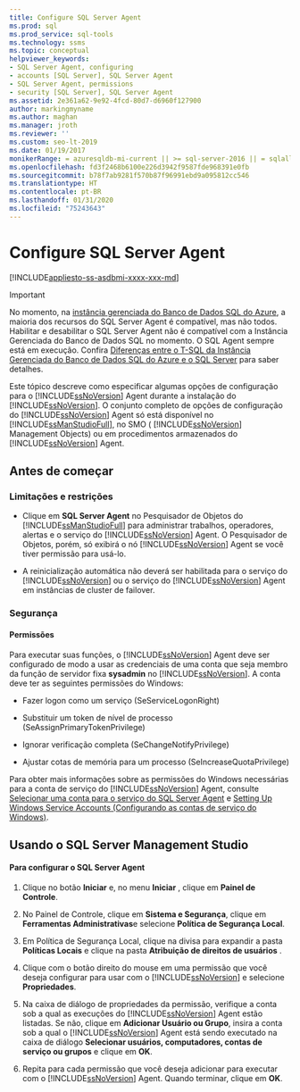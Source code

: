 ```yaml
---
title: Configure SQL Server Agent
ms.prod: sql
ms.prod_service: sql-tools
ms.technology: ssms
ms.topic: conceptual
helpviewer_keywords:
- SQL Server Agent, configuring
- accounts [SQL Server], SQL Server Agent
- SQL Server Agent, permissions
- security [SQL Server], SQL Server Agent
ms.assetid: 2e361a62-9e92-4fcd-80d7-d6960f127900
author: markingmyname
ms.author: maghan
ms.manager: jroth
ms.reviewer: ''
ms.custom: seo-lt-2019
ms.date: 01/19/2017
monikerRange: = azuresqldb-mi-current || >= sql-server-2016 || = sqlallproducts-allversions
ms.openlocfilehash: fd3f2468b6100e226d3942f9587fde968391e0fb
ms.sourcegitcommit: b78f7ab9281f570b87f96991ebd9a095812cc546
ms.translationtype: HT
ms.contentlocale: pt-BR
ms.lasthandoff: 01/31/2020
ms.locfileid: "75243643"
---
```

# <a name="configure-sql-server-agent"></a>Configure SQL Server Agent

[!INCLUDE[appliesto-ss-asdbmi-xxxx-xxx-md](../../includes/appliesto-ss-asdbmi-xxxx-xxx-md.md)]

> [!IMPORTANT]  
> No momento, na [instância gerenciada do Banco de Dados SQL do Azure](https://docs.microsoft.com/azure/sql-database/sql-database-managed-instance), a maioria dos recursos do SQL Server Agent é compatível, mas não todos. Habilitar e desabilitar o SQL Server Agent não é compatível com a Instância Gerenciada do Banco de Dados SQL no momento. O SQL Agent sempre está em execução. Confira [Diferenças entre o T-SQL da Instância Gerenciada do Banco de Dados SQL do Azure e o SQL Server](https://docs.microsoft.com/azure/sql-database/sql-database-managed-instance-transact-sql-information#sql-server-agent) para saber detalhes.

Este tópico descreve como especificar algumas opções de configuração para o [!INCLUDE[ssNoVersion](../../includes/ssnoversion-md.md)] Agent durante a instalação do [!INCLUDE[ssNoVersion](../../includes/ssnoversion-md.md)]. O conjunto completo de opções de configuração do [!INCLUDE[ssNoVersion](../../includes/ssnoversion-md.md)] Agent só está disponível no [!INCLUDE[ssManStudioFull](../../includes/ssmanstudiofull-md.md)], no SMO ( [!INCLUDE[ssNoVersion](../../includes/ssnoversion-md.md)] Management Objects) ou em procedimentos armazenados do [!INCLUDE[ssNoVersion](../../includes/ssnoversion-md.md)] Agent.  
  
## <a name="BeforeYouBegin"></a>Antes de começar  
  
### <a name="Restrictions"></a>Limitações e restrições  
  
-   Clique em **SQL Server Agent** no Pesquisador de Objetos do [!INCLUDE[ssManStudioFull](../../includes/ssmanstudiofull-md.md)] para administrar trabalhos, operadores, alertas e o serviço do [!INCLUDE[ssNoVersion](../../includes/ssnoversion-md.md)] Agent. O Pesquisador de Objetos, porém, só exibirá o nó [!INCLUDE[ssNoVersion](../../includes/ssnoversion-md.md)] Agent se você tiver permissão para usá-lo.  
  
-   A reinicialização automática não deverá ser habilitada para o serviço do [!INCLUDE[ssNoVersion](../../includes/ssnoversion-md.md)] ou o serviço do [!INCLUDE[ssNoVersion](../../includes/ssnoversion-md.md)] Agent em instâncias de cluster de failover.  
  
### <a name="Security"></a>Segurança  
  
#### <a name="Permissions"></a>Permissões  
Para executar suas funções, o [!INCLUDE[ssNoVersion](../../includes/ssnoversion-md.md)] Agent deve ser configurado de modo a usar as credenciais de uma conta que seja membro da função de servidor fixa **sysadmin** no [!INCLUDE[ssNoVersion](../../includes/ssnoversion-md.md)]. A conta deve ter as seguintes permissões do Windows:  
  
-   Fazer logon como um serviço (SeServiceLogonRight)  
  
-   Substituir um token de nível de processo (SeAssignPrimaryTokenPrivilege)  
  
-   Ignorar verificação completa (SeChangeNotifyPrivilege)  
  
-   Ajustar cotas de memória para um processo (SeIncreaseQuotaPrivilege)  
  
Para obter mais informações sobre as permissões do Windows necessárias para a conta de serviço do [!INCLUDE[ssNoVersion](../../includes/ssnoversion-md.md)] Agent, consulte [Selecionar uma conta para o serviço do SQL Server Agent](../../ssms/agent/select-an-account-for-the-sql-server-agent-service.md) e [Setting Up Windows Service Accounts (Configurando as contas de serviço do Windows)](../../database-engine/configure-windows/configure-windows-service-accounts-and-permissions.md).  
  
## <a name="SSMSProcedure"></a>Usando o SQL Server Management Studio  
  
#### <a name="to-configure-sql-server-agent"></a>Para configurar o SQL Server Agent  
  
1.  Clique no botão **Iniciar** e, no menu **Iniciar**  , clique em **Painel de Controle**.  
  
2.  No Painel de Controle, clique em **Sistema e Segurança**, clique em **Ferramentas Administrativas**e selecione **Política de Segurança Local**.  
  
3.  Em Política de Segurança Local, clique na divisa para expandir a pasta **Políticas Locais** e clique na pasta **Atribuição de direitos de usuários** .  
  
4.  Clique com o botão direito do mouse em uma permissão que você deseja configurar para usar com o [!INCLUDE[ssNoVersion](../../includes/ssnoversion-md.md)] e selecione **Propriedades**.  
  
5.  Na caixa de diálogo de propriedades da permissão, verifique a conta sob a qual as execuções do [!INCLUDE[ssNoVersion](../../includes/ssnoversion-md.md)] Agent estão listadas. Se não, clique em **Adicionar Usuário ou Grupo**, insira a conta sob a qual o [!INCLUDE[ssNoVersion](../../includes/ssnoversion-md.md)] Agent está sendo executado na caixa de diálogo **Selecionar usuários, computadores, contas de serviço ou grupos** e clique em **OK**.  
  
6.  Repita para cada permissão que você deseja adicionar para executar com o [!INCLUDE[ssNoVersion](../../includes/ssnoversion-md.md)] Agent. Quando terminar, clique em **OK**.  
  
